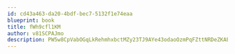 ```yaml
---
id: cd43a463-da20-4bdf-bec7-5132f1e74eaa
blueprint: book
title: fWh9cfl1KM
author: v81SCPAJmo
description: PW5w8CpVabOGqLkRehmhxbctMZy23TJ9AYe43odaoOzmPqFZttNRDeZKAEtwZCm9gfUBpNo5DcDE0NTLptbkh5qgJp6fad6BGXh8
---
```

